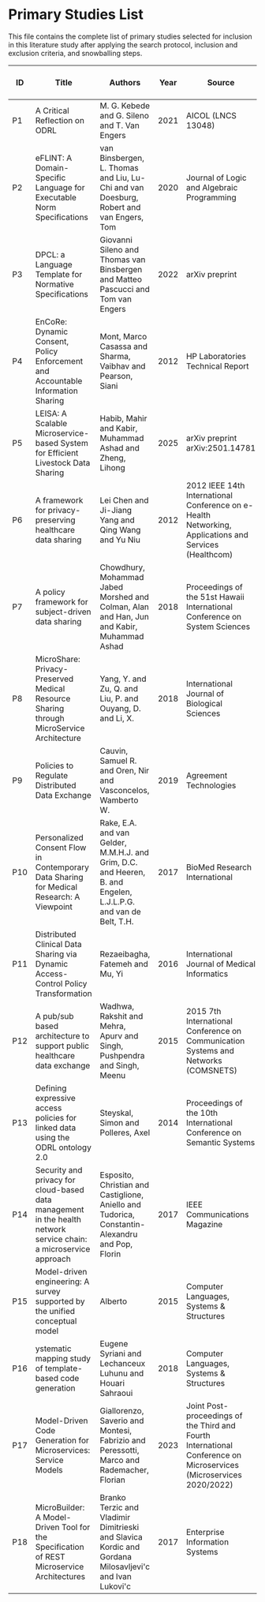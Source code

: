 # Primary Studies List

This file contains the complete list of primary studies selected for inclusion in this literature study after applying the search protocol, inclusion and exclusion criteria, and snowballing steps.

| ID  | Title | Authors | Year | Source | DOI / URL |
|-----|-------|---------|------|--------|-----------|
| P1  | A Critical Reflection on ODRL | M. G. Kebede and G. Sileno and T. Van Engers | 2021 | AICOL (LNCS 13048) | [DOI](https://doi.org/10.1007/978-3-030-89811-3_4)|
| P2  | eFLINT: A Domain-Specific Language for Executable Norm Specifications | van Binsbergen, L. Thomas and Liu, Lu-Chi and van Doesburg, Robert and van Engers, Tom| 2020 | Journal of Logic and Algebraic Programming |[DOI](https://doi-org.proxy.uba.uva.nl/10.1145/3425898.3426958)|
| P3 | DPCL: a Language Template for Normative Specifications|Giovanni Sileno and Thomas van Binsbergen and Matteo Pascucci and Tom van Engers|2022|arXiv preprint|[DOI](https://doi.org/10.48550/arXiv.2201.04477)|
| P4 | EnCoRe: Dynamic Consent, Policy Enforcement and Accountable Information Sharing | Mont, Marco Casassa and Sharma, Vaibhav and Pearson, Siani |2012| HP Laboratories Technical Report | [URL](https://d1wqtxts1xzle7.cloudfront.net/11023933/hpl-2012-36-libre.pdf?1391834864=&response-content-disposition=inline%3B+filename%3DEnCoRe_Dynamic_Consent_Policy_Enforcemen.pdf&Expires=1749664169&Signature=bapHgVmz0bm4uWUM8~rt491fYHTcbqhLyZ7iBGJmIAm1BvMfVCMW-dMMotuKdJTl8N5UyQopFuJ1NHBCSOGfEDzy7Acm9eEPc8F9z2~tWDqNDNF9iwf~OoqqXiq3D~wOQIKjaYLi3z9cVo3~30arSJAvttkV8tJ3FgnjqwJ4XbB7MAzhDyyS5hop4O5eEY4YWghYfPW0C926F529J1lkwNRUrQahghfG4QiMr-4IRor1AYy9dnLqFzCV2tL5x3xBSWVPrHSg5v1HSskOows74-dZzVwA~FeT~9JTUl8tWupVug2vF4YJSCxTkO6jbTTRBuowO0gbwNLGEIgrXazTSA__&Key-Pair-Id=APKAJLOHF5GGSLRBV4ZA)
| P5 | LEISA: A Scalable Microservice-based System for Efficient Livestock Data Sharing | Habib, Mahir and Kabir, Muhammad Ashad and Zheng, Lihong | 2025 | arXiv preprint arXiv:2501.14781 | [DOI](https://doi.org/10.48550/arXiv.2501.14781)|
| P6| A framework for privacy-preserving healthcare data sharing | Lei Chen and Ji-Jiang Yang and Qing Wang and Yu Niu | 2012 |2012 IEEE 14th International Conference on e-Health Networking, Applications and Services (Healthcom)|[DOI](10.1109/HealthCom.2012.6379433)|
|P7| A policy framework for subject-driven data sharing|Chowdhury, Mohammad Jabed Morshed and Colman, Alan and Han, Jun and Kabir, Muhammad Ashad|2018|Proceedings of the 51st Hawaii International Conference on System Sciences |[URL](https://aisel.aisnet.org/cgi/viewcontent.cgi?article=1651&context=hicss-51)|
|P8|MicroShare: Privacy-Preserved Medical Resource Sharing through MicroService Architecture|Yang, Y. and Zu, Q. and Liu, P. and Ouyang, D. and Li, X.|2018|International Journal of Biological Sciences| [URL](https://www.ijbs.com/v14p0907.htm)|
|P9| Policies to Regulate Distributed Data Exchange |Cauvin, Samuel R. and Oren, Nir and Vasconcelos, Wamberto W.| 2019 |Agreement Technologies | [ISBN](978-3-030-17294-7)|
|P10| Personalized Consent Flow in Contemporary Data Sharing for Medical Research: A Viewpoint | Rake, E.A. and van Gelder, M.M.H.J. and Grim, D.C. and Heeren, B. and Engelen, L.J.L.P.G. and van de Belt, T.H.| 2017 |BioMed Research International|[DOI](10.1155/2017/7147212)|
|P11| Distributed Clinical Data Sharing via Dynamic Access-Control Policy Transformation | Rezaeibagha, Fatemeh and Mu, Yi|2016|International Journal of Medical Informatics|[DOI](10.1016/j.ijmedinf.2016.02.002)|
|P12| A pub/sub based architecture to support public healthcare data exchange| Wadhwa, Rakshit and Mehra, Apurv and Singh, Pushpendra and Singh, Meenu | 2015 |2015 7th International Conference on Communication Systems and Networks (COMSNETS)|[DOI](10.1109/COMSNETS.2015.7098706)|
|P13| Defining expressive access policies for linked data using the ODRL ontology 2.0|Steyskal, Simon and Polleres, Axel|2014|Proceedings of the 10th International Conference on Semantic Systems|[DOI](10.1145/2660517.2660530)|
|P14| Security and privacy for cloud-based data management in the health network service chain: a microservice approach | Esposito, Christian and Castiglione, Aniello and Tudorica, Constantin-Alexandru and Pop, Florin|2017|IEEE Communications Magazine|[DOI](10.1109/MCOM.2017.1700089)|
|P15| Model-driven engineering: A survey supported by the unified conceptual model| Alberto | 2015|Computer Languages, Systems \& Structures|[DOI](https://doi.org/10.1016/j.cl.2015.06.001)|
|P16| ystematic mapping study of template-based code generation| Eugene Syriani and Lechanceux Luhunu and Houari Sahraoui|2018|Computer Languages, Systems & Structures|[DOI](https://doi.org/10.1016/j.cl.2017.11.003)|
|P17| Model-Driven Code Generation for Microservices: Service Models | Giallorenzo, Saverio and Montesi, Fabrizio and Peressotti, Marco and Rademacher, Florian|2023|Joint Post-proceedings of the Third and Fourth International Conference on Microservices (Microservices 2020/2022)|[DOI](10.4230/OASIcs.Microservices.2020-2022.6)|
|P18| MicroBuilder: A Model-Driven Tool for the Specification of REST Microservice Architectures|Branko Terzic and Vladimir Dimitrieski and Slavica Kordic and Gordana Milosavljevi'c and Ivan Lukovi'c|2017| Enterprise Information Systems |[URL](https://api.semanticscholar.org/CorpusID:56295987)

